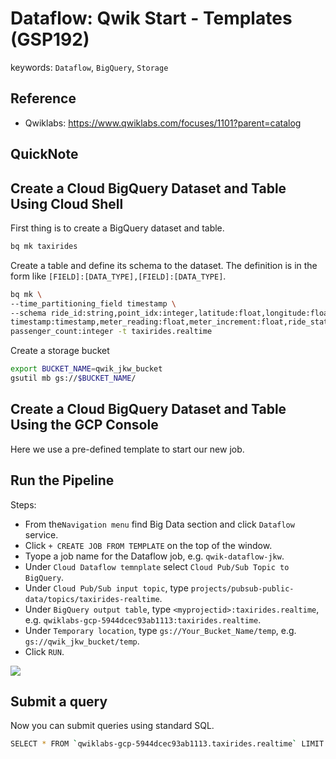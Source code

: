 # Dataflow: Qwik Start - Templates (GSP192)



keywords: `Dataflow`, `BigQuery`, `Storage`



## Reference

* Qwiklabs: https://www.qwiklabs.com/focuses/1101?parent=catalog



## QuickNote



## Create a Cloud BigQuery Dataset and Table Using Cloud Shell

First thing is to create a BigQuery dataset and table.

```sh
bq mk taxirides
```

Create a table and define its schema to the dataset. The definition is in the form like `[FIELD]:[DATA_TYPE],[FIELD]:[DATA_TYPE]`.

```sh
bq mk \
--time_partitioning_field timestamp \
--schema ride_id:string,point_idx:integer,latitude:float,longitude:float,\
timestamp:timestamp,meter_reading:float,meter_increment:float,ride_status:string,\
passenger_count:integer -t taxirides.realtime
```

Create a storage bucket

```sh
export BUCKET_NAME=qwik_jkw_bucket
gsutil mb gs://$BUCKET_NAME/
```



## Create a Cloud BigQuery Dataset and Table Using the GCP Console



Here we use a pre-defined template to start our new job.



## Run the Pipeline

Steps:

*   From the`Navigation menu` find Big Data section and click `Dataflow` service.
*   Click `+ CREATE JOB FROM TEMPLATE` on the top of the window.
*   Tyope a job name for the Dataflow job, e.g. `qwik-dataflow-jkw`.
*   Under `Cloud Dataflow temnplate` select `Cloud Pub/Sub Topic to BigQuery`.
*   Under `Cloud Pub/Sub input topic`, type `projects/pubsub-public-data/topics/taxirides-realtime`.
*   Under `BigQuery output table`, type `<myprojectid>:taxirides.realtime`, e.g. `qwiklabs-gcp-5944dcec93ab1113:taxirides.realtime`.
*   Under `Temporary location`, type `gs://Your_Bucket_Name/temp`, e.g. `gs://qwik_jkw_bucket/temp`.
*   Click `RUN`.



![](https://cdn.qwiklabs.com/kJiAXaVD5HH1IYxC0CWj%2BmR%2B9CqSFNJm3aDa%2Fm%2FEIco%3D)



## Submit a query

Now you can submit queries using standard SQL.

```sh
SELECT * FROM `qwiklabs-gcp-5944dcec93ab1113.taxirides.realtime` LIMIT 1000
```



















